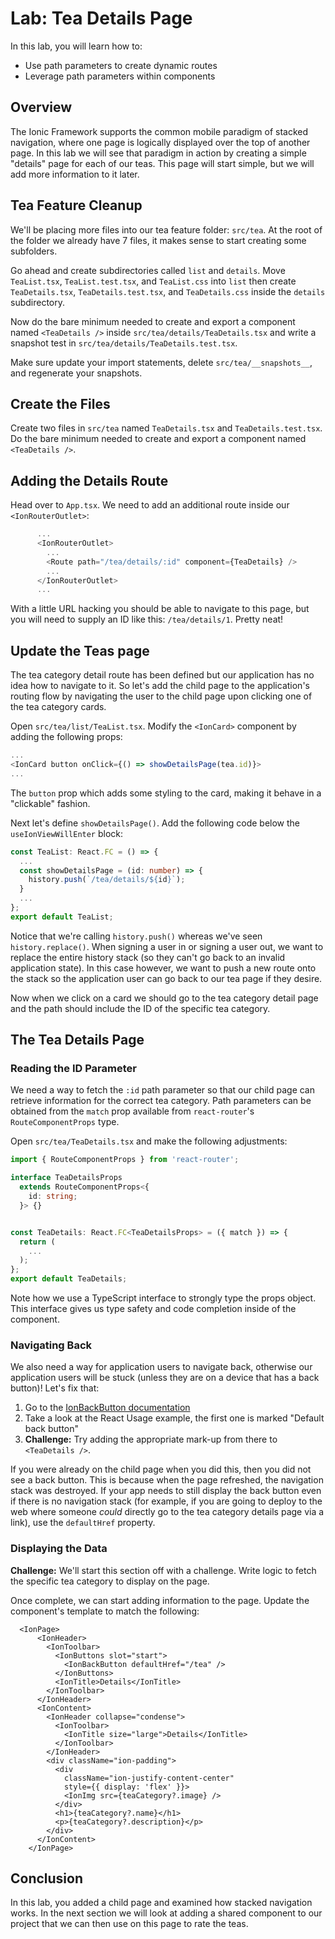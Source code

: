 # Lab: Tea Details Page

In this lab, you will learn how to:

- Use path parameters to create dynamic routes
- Leverage path parameters within components

## Overview

The Ionic Framework supports the common mobile paradigm of stacked navigation, where one page is logically displayed over the top of another page. In this lab we will see that paradigm in action by creating a simple "details" page for each of our teas. This page will start simple, but we will add more information to it later.

## Tea Feature Cleanup

We'll be placing more files into our tea feature folder: `src/tea`. At the root of the folder we already have 7 files, it makes sense to start creating some subfolders.

Go ahead and create subdirectories called `list` and `details`. Move `TeaList.tsx`, `TeaList.test.tsx`, and `TeaList.css` into `list` then create `TeaDetails.tsx`, `TeaDetails.test.tsx`, and `TeaDetails.css` inside the `details` subdirectory.

Now do the bare minimum needed to create and export a component named `<TeaDetails />` inside `src/tea/details/TeaDetails.tsx` and write a snapshot test in `src/tea/details/TeaDetails.test.tsx`.

Make sure update your import statements, delete `src/tea/__snapshots__`, and regenerate your snapshots.

## Create the Files

Create two files in `src/tea` named `TeaDetails.tsx` and `TeaDetails.test.tsx`. Do the bare minimum needed to create and export a component named `<TeaDetails />`.

## Adding the Details Route

Head over to `App.tsx`. We need to add an additional route inside our `<IonRouterOutlet>`:

```TypeScript
      ...
      <IonRouterOutlet>
        ...
        <Route path="/tea/details/:id" component={TeaDetails} />
        ...
      </IonRouterOutlet>
      ...
```

With a little URL hacking you should be able to navigate to this page, but you will need to supply an ID like this: `/tea/details/1`. Pretty neat!

## Update the Teas page

The tea category detail route has been defined but our application has no idea how to navigate to it. So let's add the child page to the application's routing flow by navigating the user to the child page upon clicking one of the tea category cards.

Open `src/tea/list/TeaList.tsx`. Modify the `<IonCard>` component by adding the following props:

```TypeScript
...
<IonCard button onClick={() => showDetailsPage(tea.id)}>
...
```

The `button` prop which adds some styling to the card, making it behave in a "clickable" fashion.

Next let's define `showDetailsPage()`. Add the following code below the `useIonViewWillEnter` block:

```TypeScript
const TeaList: React.FC = () => {
  ...
  const showDetailsPage = (id: number) => {
    history.push(`/tea/details/${id}`);
  }
  ...
};
export default TeaList;
```

Notice that we're calling `history.push()` whereas we've seen `history.replace()`. When signing a user in or signing a user out, we want to replace the entire history stack (so they can't go back to an invalid application state). In this case however, we want to push a new route onto the stack so the application user can go back to our tea page if they desire.

Now when we click on a card we should go to the tea category detail page and the path should include the ID of the specific tea category.

## The Tea Details Page

### Reading the ID Parameter

We need a way to fetch the `:id` path parameter so that our child page can retrieve information for the correct tea category. Path parameters can be obtained from the `match` prop available from `react-router`'s `RouteComponentProps` type.

Open `src/tea/TeaDetails.tsx` and make the following adjustments:

```TypeScript
import { RouteComponentProps } from 'react-router';

interface TeaDetailsProps
  extends RouteComponentProps<{
    id: string;
  }> {}


const TeaDetails: React.FC<TeaDetailsProps> = ({ match }) => {
  return (
    ...
  );
};
export default TeaDetails;
```

Note how we use a TypeScript interface to strongly type the props object. This interface gives us type safety and code completion inside of the component.

### Navigating Back

We also need a way for application users to navigate back, otherwise our application users will be stuck (unless they are on a device that has a back button)! Let's fix that:

1. Go to the <a href="https://ionicframework.com/docs/api/back-button" target="_blank">IonBackButton documentation</a>
2. Take a look at the React Usage example, the first one is marked "Default back button"
3. **Challenge:** Try adding the appropriate mark-up from there to `<TeaDetails />`.

If you were already on the child page when you did this, then you did not see a back button. This is because when the page refreshed, the navigation stack was destroyed. If your app needs to still display the back button even if there is no navigation stack (for example, if you are going to deploy to the web where someone _could_ directly go to the tea category details page via a link), use the `defaultHref` property.

### Displaying the Data

**Challenge:** We'll start this section off with a challenge. Write logic to fetch the specific tea category to display on the page.

Once complete, we can start adding information to the page. Update the component's template to match the following:

```JSX
  <IonPage>
      <IonHeader>
        <IonToolbar>
          <IonButtons slot="start">
            <IonBackButton defaultHref="/tea" />
          </IonButtons>
          <IonTitle>Details</IonTitle>
        </IonToolbar>
      </IonHeader>
      <IonContent>
        <IonHeader collapse="condense">
          <IonToolbar>
            <IonTitle size="large">Details</IonTitle>
          </IonToolbar>
        </IonHeader>
        <div className="ion-padding">
          <div
            className="ion-justify-content-center"
            style={{ display: 'flex' }}>
            <IonImg src={teaCategory?.image} />
          </div>
          <h1>{teaCategory?.name}</h1>
          <p>{teaCategory?.description}</p>
        </div>
      </IonContent>
    </IonPage>
```

## Conclusion

In this lab, you added a child page and examined how stacked navigation works. In the next section we will look at adding a shared component to our project that we can then use on this page to rate the teas.
